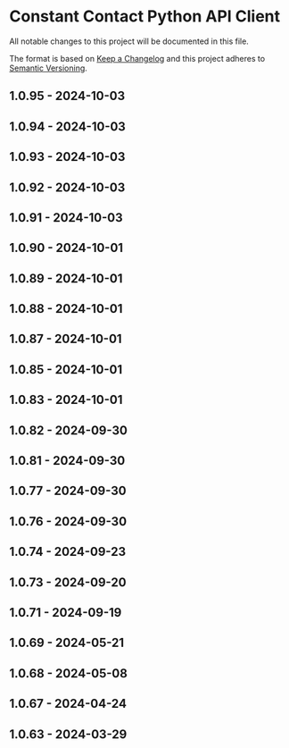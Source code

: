 # Constant Contact Python API Client
All notable changes to this project will be documented in this file.

The format is based on [Keep a Changelog](https://keepachangelog.com/) and this project adheres to [Semantic Versioning](https://semver.org/).

## 1.0.95 - 2024-10-03

## 1.0.94 - 2024-10-03

## 1.0.93 - 2024-10-03

## 1.0.92 - 2024-10-03

## 1.0.91 - 2024-10-03

## 1.0.90 - 2024-10-01

## 1.0.89 - 2024-10-01

## 1.0.88 - 2024-10-01

## 1.0.87 - 2024-10-01

## 1.0.85 - 2024-10-01

## 1.0.83 - 2024-10-01

## 1.0.82 - 2024-09-30

## 1.0.81 - 2024-09-30

## 1.0.77 - 2024-09-30

## 1.0.76 - 2024-09-30

## 1.0.74 - 2024-09-23

## 1.0.73 - 2024-09-20

## 1.0.71 - 2024-09-19

## 1.0.69 - 2024-05-21

## 1.0.68 - 2024-05-08

## 1.0.67 - 2024-04-24

## 1.0.63 - 2024-03-29
